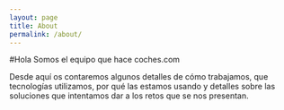 ```yaml
---
layout: page
title: About
permalink: /about/
---
```


#Hola
Somos el equipo que hace coches.com

Desde aquí os contaremos algunos detalles de cómo trabajamos, que tecnologías utilizamos, por qué las estamos usando y detalles sobre las soluciones que intentamos dar a los retos que se nos presentan.

